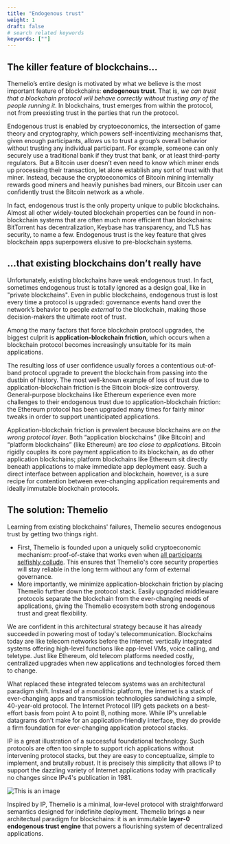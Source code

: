 ```yaml
---
title: "Endogenous trust"
weight: 1
draft: false
# search related keywords
keywords: [""]
---
```


## The killer feature of blockchains…

Themelio’s entire design is motivated by what we believe is the most important feature of blockchains: **endogenous trust**. That is, _we can trust that a blockchain protocol will behave correctly without trusting any of the people running it_. In blockchains, trust emerges from within the protocol, not from preexisting trust in the parties that run the protocol.

Endogenous trust is enabled by cryptoeconomics, the intersection of game theory and cryptography, which powers self-incentivizing mechanisms that, given enough participants, allows us to trust a group’s overall behavior without trusting any individual participant. For example, someone can only securely use a traditional bank if they trust that bank, or at least third-party regulators. But a Bitcoin user doesn’t even need to know which miner ends up processing their transaction, let alone establish any sort of trust with that miner. Instead, because the cryptoeconomics of Bitcoin mining internally rewards good miners and heavily punishes bad miners, our Bitcoin user can confidently trust the Bitcoin network as a whole.

In fact, endogenous trust is the only property unique to public blockchains. Almost all other widely-touted blockchain properties can be found in non-blockchain systems that are often much more efficient than blockchains: BitTorrent has decentralization, Keybase has transparency, and TLS has security, to name a few. Endogenous trust is the key feature that gives blockchain apps superpowers elusive to pre-blockchain systems.

## …that existing blockchains don’t really have

Unfortunately, existing blockchains have weak endogenous trust. In fact, sometimes endogenous trust is totally ignored as a design goal, like in "private blockchains". Even in public blockchains, endogenous trust is lost every time a protocol is upgraded: governance events hand over the network’s behavior to people _external_ to the blockchain, making those decision-makers the ultimate root of trust.

Among the many factors that force blockchain protocol upgrades, the biggest culprit is **application-blockchain friction**, which occurs when a blockchain protocol becomes increasingly unsuitable for its main applications.

The resulting loss of user confidence usually forces a contentious out-of-band protocol upgrade to prevent the blockchain from passing into the dustbin of history. The most well-known example of loss of trust due to application-blockchain friction is the Bitcoin block-size controversy. General-purpose blockchains like Ethereum experience even more challenges to their endogenous trust due to application-blockchain friction: the Ethereum protocol has been upgraded many times for fairly minor tweaks in order to support unanticipated applications.

Application-blockchain friction is prevalent because blockchains are _on the wrong protocol layer_. Both “application blockchains” (like Bitcoin) and “platform blockchains” (like Ethereum) are _too close to applications_. Bitcoin rigidly couples its core payment application to its blockchain, as do other application blockchains; platform blockchains like Ethereum sit directly beneath applications to make immediate app deployment easy. Such a direct interface between application and blockchain, however, is a sure recipe for contention between ever-changing application requirements and ideally immutable blockchain protocols.

## The solution: Themelio

Learning from existing blockchains' failures, Themelio secures endogenous trust by getting two things right.

- First, Themelio is founded upon a uniquely solid cryptoeconomic mechanism: proof-of-stake that works even when [all participants selfishly collude](https://docs.themelio.org/basic-concepts/03-consensus/). This ensures that Themelio's core security properties will stay reliable in the long term without any form of external governance.
- More importantly, we minimize application-blockchain friction by placing Themelio further down the protocol stack. Easily upgraded middleware protocols separate the blockchain from the ever-changing needs of applications, giving the Themelio ecosystem both strong endogenous trust and great flexibility.

We are confident in this architectural strategy because it has already succeeded in powering most of today's telecommunication. Blockchains today are like telecom networks before the Internet: vertically integrated systems offering high-level functions like app-level VMs, voice calling, and teletype. Just like Ethereum, old telecom platforms needed costly, centralized upgrades when new applications and technologies forced them to change.

What replaced these integrated telecom systems was an architectural paradigm shift. Instead of a monolithic platform, the internet is a stack of ever-changing apps and transmission technologies sandwiching a simple, 40-year-old protocol. The Internet Protocol (IP) gets packets on a best-effort basis from point A to point B, nothing more. While IP's unreliable datagrams don't make for an application-friendly interface, they do provide a firm foundation for ever-changing application protocol stacks.

IP is a great illustration of a successful foundational technology. Such protocols are often too simple to support rich applications without intervening protocol stacks, but they are easy to conceptualize, simple to implement, and brutally robust. It is precisely this simplicity that allows IP to support the dazzling variety of Internet applications today with practically no changes since IPv4's publication in 1981.

![This is an image](/images/hourglass.png)

Inspired by IP, Themelio is a minimal, low-level protocol with straightforward semantics designed for indefinite deployment. Themelio brings a new architectual paradigm for blockchains: it is an immutable **layer-0 endogenous trust engine** that powers a flourishing system of decentralized applications.
